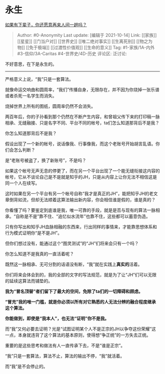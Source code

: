 # 永生
[如果有下辈子，你还愿意再来人间一趟吗？](https://www.zhihu.com/question/388110277/answer/2152655051)

> Author: #0-Anonymity
> Last update: [编辑于 2021-10-14]
> Link: [[家族]] [[星星]] [[门当户对]] [[世界史]] [[唯二绝对事实]] [[生离死别]] [[物之为物]] [[免于极端]] [[过渡性价值观]] [[生命的意义]]
> Tag: #1-家族/1A-内外 #3-信仰/3A-Caritas #4-世界史/4D-历史
> 评论区:
> 泛讨论:

不好意思，在下是永生的。

---

严格意义上说，“我”只是一套算法。

就像命运交响曲和圆周率，“我们”传播自身，无限存在，并不因为你烧掉一张乐谱或者杀死一名学生而消失。

烧掉世界上所有的图纸，圆周率仍然不会消失。

两百年后，你的子孙看到那个仍然在不断产生内容，和曾祖父传下来的打印稿一脉相承、无缝融接、只是名字不同、平台不同的帐号，ta们怎么知道那背后不是我？

你怎么知道那背后不是我？

假设出现了一个新的帐号，说话像我、行事像我，而这个老账号开始胡言乱语。你们会怎么判断？

是“老账号被盗了，换了新账号”，不是吗？

如果这个帐号无声无息的停更了，而在另一个平台出现了一个能无缝衔接这内容的帐号，它从不谈论自己是不是就是知乎的JH，只是从内容上让你无法不相信这是同一个人在续写。

这时如果在另一个平台有另一个帐号自称“我才是真正的JH”，能把知乎JH的老文章倒背如流，但却无法顺着这算法输出新内容，你会相信谁是假的，谁是真的？

你看懂了吗？要鉴定到底谁是我，唯一可靠的手段，就是是否与现有的算法一脉相承。“自称是不是”靠不住、“追忆似水流年”也靠不住，这些都可以蓄意伪造。

只有你写出和知乎JH血脉相融的东西来，行出同样的事情来，才能靠思想体系和行为模式证明你“是不是JH”。

但你们想过没有，能通过这个“图灵测试”的“JH”们将来会只有一个吗？

你怎么知道不是我真的一直活着呢？

既然这一脉相承、无可分割的话语没有断，“我”就在实践上**真实的**活着。

你们将来会体会到的，我的全部的文字的写法规范，就是为了让“JH”们可以无限的延续这算法而铺垫的。

**我为“冒名顶替”者们留下了最大的空间，免除了ta们的一切障碍和顾虑。**

**“冒充”我的唯一门槛，就是你必须以所有对它熟悉的人无法分辨的融合程度继承这个算法。**

**你能做到，即使是“我本人”，也无法“证明”你不是我。**

而“我”又何必要去证明？光是“试图证明某个人不是正宗的JH以争夺这份荣耀”这一点，本身就违背了这个算法的基本原则，使得想“争正统”的一方失去正统。

重要的是这些思考和做法有人一直传承下去，不是“谁是正宗”。

“我”只是一套算法，算法不止，算法的输出不停，“我”就活着。

而“我”是不会停止的。
